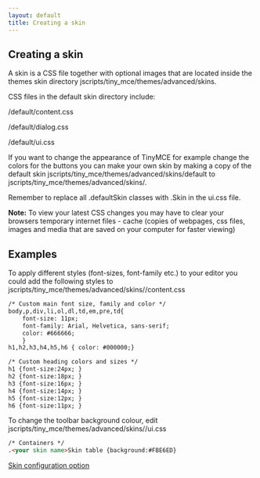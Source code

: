 ```yaml
---
layout: default
title: Creating a skin
---
```


## Creating a skin

A skin is a CSS file together with optional images that are located inside the themes skin directory jscripts/tiny_mce/themes/advanced/skins.

CSS files in the default skin directory include:

/default/content.css

/default/dialog.css

/default/ui.css

If you want to change the appearance of TinyMCE for example change the colors for the buttons you can make your own skin by making a copy of the default skin jscripts/tiny_mce/themes/advanced/skins/default to jscripts/tiny_mce/themes/advanced/skins/<your skin name>.

Remember to replace all .defaultSkin classes with .<your skin name>Skin in the ui.css file.

**Note:** To view your latest CSS changes you may have to clear your browsers temporary internet files - cache (copies of webpages, css files, images and media that are saved on your computer for faster viewing)

## Examples

To apply different styles (font-sizes, font-family etc.) to your editor you could add the following styles to jscripts/tiny_mce/themes/advanced/skins/<your skin name>/content.css

```html
/* Custom main font size, family and color */
body,p,div,li,ol,dl,td,em,pre,td{
	font-size: 11px;
	font-family: Arial, Helvetica, sans-serif;
	color: #666666;
	}
h1,h2,h3,h4,h5,h6 { color: #000000;}

/* Custom heading colors and sizes */
h1 {font-size:24px; }
h2 {font-size:18px; }
h3 {font-size:16px; }
h4 {font-size:14px; }
h5 {font-size:12px; }
h6 {font-size:11px; }

```

To change the toolbar background colour, edit jscripts/tiny_mce/themes/advanced/skins/<your skin name>/ui.css

```html
/* Containers */
.<your skin name>Skin table {background:#FBE6ED}

```

[Skin configuration option](../configuration/Configuration3x@skin)